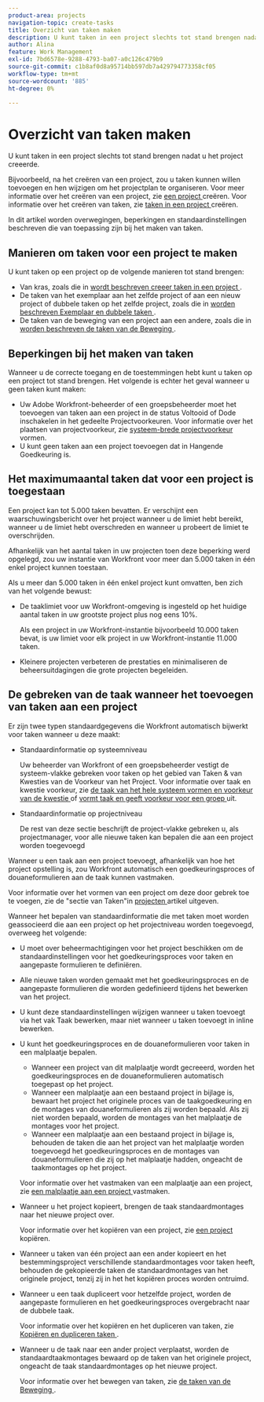 ```yaml
---
product-area: projects
navigation-topic: create-tasks
title: Overzicht van taken maken
description: U kunt taken in een project slechts tot stand brengen nadat u het project creeerde.
author: Alina
feature: Work Management
exl-id: 7bd6578e-9288-4793-ba07-a0c126c479b9
source-git-commit: c1b8af0d8a95714bb597db7a429794773358cf05
workflow-type: tm+mt
source-wordcount: '885'
ht-degree: 0%

---
```


# Overzicht van taken maken

U kunt taken in een project slechts tot stand brengen nadat u het project creeerde.

Bijvoorbeeld, na het creëren van een project, zou u taken kunnen willen toevoegen en hen wijzigen om het projectplan te organiseren. Voor meer informatie over het creëren van een project, zie [ een project ](../../../manage-work/projects/create-projects/create-project.md) creëren. Voor informatie over het creëren van taken, zie [ taken in een project ](../../../manage-work/tasks/create-tasks/create-tasks-in-project.md) creëren.

In dit artikel worden overwegingen, beperkingen en standaardinstellingen beschreven die van toepassing zijn bij het maken van taken.

## Manieren om taken voor een project te maken

U kunt taken op een project op de volgende manieren tot stand brengen:

* Van kras, zoals die in [ wordt beschreven creeer taken in een project ](../../../manage-work/tasks/create-tasks/create-tasks-in-project.md).
* De taken van het exemplaar aan het zelfde project of aan een nieuw project of dubbele taken op het zelfde project, zoals die in [ worden beschreven Exemplaar en dubbele taken ](../../../manage-work/tasks/manage-tasks/copy-and-duplicate-tasks.md).
* De taken van de beweging van een project aan een andere, zoals die in [ worden beschreven de taken van de Beweging ](../../../manage-work/tasks/manage-tasks/move-tasks.md).

## Beperkingen bij het maken van taken

Wanneer u de correcte toegang en de toestemmingen hebt kunt u taken op een project tot stand brengen. Het volgende is echter het geval wanneer u geen taken kunt maken:

* Uw Adobe Workfront-beheerder of een groepsbeheerder moet het toevoegen van taken aan een project in de status Voltooid of Dode inschakelen in het gedeelte Projectvoorkeuren. Voor informatie over het plaatsen van projectvoorkeur, zie [ systeem-brede projectvoorkeur ](../../../administration-and-setup/set-up-workfront/configure-system-defaults/set-project-preferences.md) vormen.
* U kunt geen taken aan een project toevoegen dat in Hangende Goedkeuring is.

## Het maximumaantal taken dat voor een project is toegestaan

Een project kan tot 5.000 taken bevatten. Er verschijnt een waarschuwingsbericht over het project wanneer u de limiet hebt bereikt, wanneer u de limiet hebt overschreden en wanneer u probeert de limiet te overschrijden.

Afhankelijk van het aantal taken in uw projecten toen deze beperking werd opgelegd, zou uw instantie van Workfront voor meer dan 5.000 taken in één enkel project kunnen toestaan.

Als u meer dan 5.000 taken in één enkel project kunt omvatten, ben zich van het volgende bewust:

* De taaklimiet voor uw Workfront-omgeving is ingesteld op het huidige aantal taken in uw grootste project plus nog eens 10%.

  Als een project in uw Workfront-instantie bijvoorbeeld 10.000 taken bevat, is uw limiet voor elk project in uw Workfront-instantie 11.000 taken.

* Kleinere projecten verbeteren de prestaties en minimaliseren de beheersuitdagingen die grote projecten begeleiden.

## De gebreken van de taak wanneer het toevoegen van taken aan een project

Er zijn twee typen standaardgegevens die Workfront automatisch bijwerkt voor taken wanneer u deze maakt:

* Standaardinformatie op systeemniveau

  Uw beheerder van Workfront of een groepsbeheerder vestigt de systeem-vlakke gebreken voor taken op het gebied van Taken &amp; van Kwesties van de Voorkeur van het Project. Voor informatie over taak en kwestie voorkeur, zie [ de taak van het hele systeem vormen en voorkeur van de kwestie ](../../../administration-and-setup/set-up-workfront/configure-system-defaults/set-task-issue-preferences.md) of [ vormt taak en geeft voorkeur voor een groep ](../../../administration-and-setup/manage-groups/create-and-manage-groups/configure-task-issue-preferences-group.md) uit.

* Standaardinformatie op projectniveau

  De rest van deze sectie beschrijft de project-vlakke gebreken u, als projectmanager, voor alle nieuwe taken kan bepalen die aan een project worden toegevoegd

Wanneer u een taak aan een project toevoegt, afhankelijk van hoe het project opstelling is, zou Workfront automatisch een goedkeuringsproces of douaneformulieren aan de taak kunnen vastmaken.

Voor informatie over het vormen van een project om deze door gebrek toe te voegen, zie de &quot;sectie van Taken&quot;in [ projecten ](../../../manage-work/projects/manage-projects/edit-projects.md) artikel uitgeven.

Wanneer het bepalen van standaardinformatie die met taken moet worden geassocieerd die aan een project op het projectniveau worden toegevoegd, overweeg het volgende:

* U moet over beheermachtigingen voor het project beschikken om de standaardinstellingen voor het goedkeuringsproces voor taken en aangepaste formulieren te definiëren.
* Alle nieuwe taken worden gemaakt met het goedkeuringsproces en de aangepaste formulieren die worden gedefinieerd tijdens het bewerken van het project.
* U kunt deze standaardinstellingen wijzigen wanneer u taken toevoegt via het vak Taak bewerken, maar niet wanneer u taken toevoegt in inline bewerken.
* U kunt het goedkeuringsproces en de douaneformulieren voor taken in een malplaatje bepalen.

   * Wanneer een project van dit malplaatje wordt gecreeerd, worden het goedkeuringsproces en de douaneformulieren automatisch toegepast op het project.
   * Wanneer een malplaatje aan een bestaand project in bijlage is, bewaart het project het originele proces van de taakgoedkeuring en de montages van douaneformulieren als zij worden bepaald. Als zij niet worden bepaald, worden de montages van het malplaatje de montages voor het project.
   * Wanneer een malplaatje aan een bestaand project in bijlage is, behouden de taken die aan het project van het malplaatje worden toegevoegd het goedkeuringsproces en de montages van douaneformulieren die zij op het malplaatje hadden, ongeacht de taakmontages op het project.

  Voor informatie over het vastmaken van een malplaatje aan een project, zie [ een malplaatje aan een project ](../../../manage-work/projects/create-and-manage-templates/attach-template-to-project.md) vastmaken.

* Wanneer u het project kopieert, brengen de taak standaardmontages naar het nieuwe project over.

  Voor informatie over het kopiëren van een project, zie [ een project ](../../../manage-work/projects/manage-projects/copy-project.md) kopiëren.

* Wanneer u taken van één project aan een ander kopieert en het bestemmingsproject verschillende standaardmontages voor taken heeft, behouden de gekopieerde taken de standaardmontages van het originele project, tenzij zij in het het kopiëren proces worden ontruimd.
* Wanneer u een taak dupliceert voor hetzelfde project, worden de aangepaste formulieren en het goedkeuringsproces overgebracht naar de dubbele taak.

  Voor informatie over het kopiëren en het dupliceren van taken, zie [ Kopiëren en dupliceren taken ](../../../manage-work/tasks/manage-tasks/copy-and-duplicate-tasks.md).

* Wanneer u de taak naar een ander project verplaatst, worden de standaardtaakmontages bewaard op de taken van het originele project, ongeacht de taak standaardmontages op het nieuwe project.

  Voor informatie over het bewegen van taken, zie [ de taken van de Beweging ](../../../manage-work/tasks/manage-tasks/move-tasks.md).
